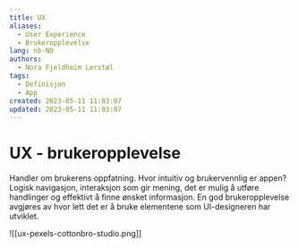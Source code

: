 ```yaml
---
title: UX
aliases: 
  - User Experience
  - Brukeropplevelse
lang: nb-NO
authors:
  - Nora Fjeldheim Lerstøl
tags:
  - Definisjon
  - App
created: 2023-05-11 11:03:07
updated: 2023-05-11 11:03:07
---
```

# UX - brukeropplevelse
Handler om brukerens oppfatning. Hvor intuitiv og brukervennlig er appen? Logisk navigasjon, interaksjon som gir mening, det er mulig å utføre handlinger og effektivt å finne ønsket informasjon. En god brukeropplevelse avgjøres av hvor lett det er å bruke elementene som UI-designeren har utviklet.

![[ux-pexels-cottonbro-studio.png]]